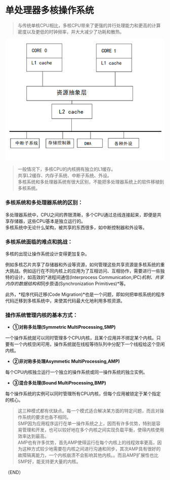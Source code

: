 # 单处理器多核操作系统    

> 与传统单核CPU相比，多核CPU带来了更强的并行处理能力和更高的计算密度以及更低的时钟频率，并大大减少了功耗和散热。    

<img src="Images/Multi_Core_CPU.png" />  

> 一般情况下，多核CPU的内核拥有独立的L1缓存。  
> 共享L2缓存、内存子系统、中断子系统、外设。    
> 多核系统和多处理器系统有很大区别，不能把多处理器系统上的软件移植到多核系统。    

### 多核系统和多处理器系统的区别：    

多处理器系统中，CPU之间的界限清晰，多个CPU通过总线连接起来，即便是共享存储器，这些CPU基本是独立运行的。    
多核系统中无论什么架构，被共享的东西很多，如中断控制器和外设等。    

### 多核系统面临的难点和挑战：    

多核的出现让操作系统设计变得更加复杂。  

例如多核芯片共享了存储器和外设等资源，如何管理这些共享资源是多核系统的重大挑战。例如运行在不同内核上的应用为了互相访问、互相协作，需要进行一些独特的设计，如高效的*进程间通信(Interprocess Communication,IPC)*机制、共享内存的数据结构和*同步原语(Synchronization Primitives)*等。    

此外，*程序代码迁移(Code Migration)*也是一个问题，即如何把单核系统的程序代码迁移到多核系统中，来使其代码最大化地利用多核资源。    

### 操作系统管理内核的基本方式：  

- **①对称多处理(Symmetric MultiProcessing,SMP)**    

一个操作系统就可以同时管理多个CPU内核，且某个应用并不绑定某个内核。只要有一个内核空闲可用，操作系统就在线程等待队列中分配下一个线程给这个空闲内核。    

- **②非对称多处理Asymmetic MultiProcessing,AMP)**    

每个CPU内核独立运行一个独立的操作系统或同一操作系统的独立实例。    

- **③混合多处理(Bound MultiProcessing,BMP)**    

每个操作系统的实例可以同时管理所有CPU内核，但每个应用被锁定于某个指定的核心。    


> 这三种模式都有优缺点。每一个模式适合解决某方面的特定问题，而且对操作系统的要求也各不相同。    
> SMP因为应用程序运行在单一操作系统之上，因而有许多优势，特别是容易管理和开发，也可以较好地在多个内核之间实现负载平衡，使得内核使用效率达到最高。        
> AMP也有许多优势，首先AMP使得运行在每个内核上的线程效率更高，因为这种方式较少地需要在内核之间进行沟通和同步，其次AMP具有很好的故障隔离能力，一个内核崩溃不会影响其他内核。。而且AMP扩展性也比SMP好，能支持更大量的内核。    




（END）  
